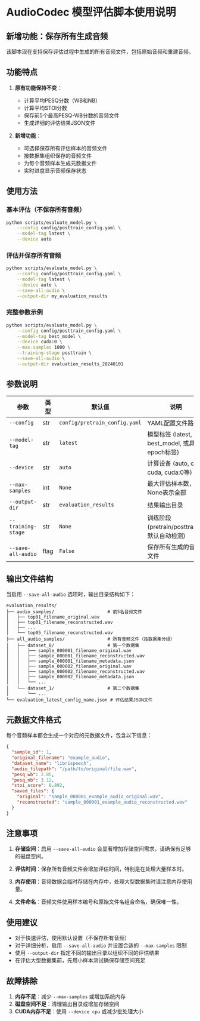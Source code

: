 # AudioCodec 模型评估脚本使用说明

## 新增功能：保存所有生成音频

该脚本现在支持保存评估过程中生成的所有音频文件，包括原始音频和重建音频。

## 功能特点

1. **原有功能保持不变**：
   - 计算平均PESQ分数（WB和NB）
   - 计算平均STOI分数
   - 保存前5个最高PESQ-WB分数的音频文件
   - 生成详细的评估结果JSON文件

2. **新增功能**：
   - 可选择保存所有评估样本的音频文件
   - 按数据集组织保存的音频文件
   - 为每个音频样本生成元数据文件
   - 实时进度显示音频保存状态

## 使用方法

### 基本评估（不保存所有音频）
```bash
python scripts/evaluate_model.py \
    --config config/posttrain_config.yaml \
    --model-tag latest \
    --device auto
```

### 评估并保存所有音频
```bash
python scripts/evaluate_model.py \
    --config config/posttrain_config.yaml \
    --model-tag latest \
    --device auto \
    --save-all-audio \
    --output-dir my_evaluation_results
```

### 完整参数示例
```bash
python scripts/evaluate_model.py \
    --config config/posttrain_config.yaml \
    --model-tag best_model \
    --device cuda:0 \
    --max-samples 1000 \
    --training-stage posttrain \
    --save-all-audio \
    --output-dir evaluation_results_20240101
```

## 参数说明

| 参数 | 类型 | 默认值 | 说明 |
|------|------|--------|------|
| `--config` | str | `config/pretrain_config.yaml` | YAML配置文件路径 |
| `--model-tag` | str | `latest` | 模型标签 (latest, best_model, 或具体epoch标签) |
| `--device` | str | `auto` | 计算设备 (auto, cpu, cuda, cuda:0等) |
| `--max-samples` | int | `None` | 最大评估样本数，None表示全部 |
| `--output-dir` | str | `evaluation_results` | 结果输出目录 |
| `--training-stage` | str | `None` | 训练阶段 (pretrain/posttrain，默认自动检测) |
| `--save-all-audio` | flag | `False` | 保存所有生成的音频文件 |

## 输出文件结构

当启用 `--save-all-audio` 选项时，输出目录结构如下：

```
evaluation_results/
├── audio_samples/                    # 前5名音频文件
│   ├── top01_filename_original.wav
│   ├── top01_filename_reconstructed.wav
│   ├── ...
│   └── top05_filename_reconstructed.wav
├── all_audio_samples/                # 所有音频文件（按数据集分组）
│   ├── dataset_0/                    # 第一个数据集
│   │   ├── sample_000001_filename_original.wav
│   │   ├── sample_000001_filename_reconstructed.wav
│   │   ├── sample_000001_filename_metadata.json
│   │   ├── sample_000002_filename_original.wav
│   │   ├── sample_000002_filename_reconstructed.wav
│   │   ├── sample_000002_filename_metadata.json
│   │   └── ...
│   └── dataset_1/                    # 第二个数据集
│       └── ...
└── evaluation_latest_config_name.json # 评估结果JSON文件
```

## 元数据文件格式

每个音频样本都会生成一个对应的元数据文件，包含以下信息：

```json
{
  "sample_id": 1,
  "original_filename": "example_audio",
  "dataset_name": "librispeech",
  "audio_filepath": "/path/to/original/file.wav",
  "pesq_wb": 2.85,
  "pesq_nb": 3.12,
  "stoi_score": 0.892,
  "saved_files": {
    "original": "sample_000001_example_audio_original.wav",
    "reconstructed": "sample_000001_example_audio_reconstructed.wav"
  }
}
```

## 注意事项

1. **存储空间**：启用 `--save-all-audio` 会显著增加存储空间需求，请确保有足够的磁盘空间。

2. **评估时间**：保存所有音频文件会增加评估时间，特别是在处理大量样本时。

3. **内存使用**：音频数据会临时存储在内存中，处理大型数据集时请注意内存使用量。

4. **文件命名**：音频文件使用样本编号和原始文件名组合命名，确保唯一性。

## 使用建议

- 对于快速评估，使用默认设置（不保存所有音频）
- 对于详细分析，启用 `--save-all-audio` 并设置合适的 `--max-samples` 限制
- 使用 `--output-dir` 指定不同的输出目录以组织不同的评估结果
- 在评估大型数据集前，先用小样本测试确保存储空间充足

## 故障排除

1. **内存不足**：减少 `--max-samples` 或增加系统内存
2. **磁盘空间不足**：清理输出目录或增加存储空间
3. **CUDA内存不足**：使用 `--device cpu` 或减少批处理大小
